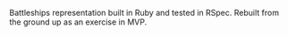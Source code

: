Battleships representation built in Ruby and tested in RSpec.  Rebuilt from the ground up as an exercise in MVP.

